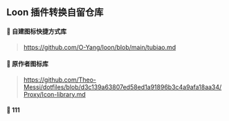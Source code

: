 
## Loon 插件转换自留仓库


#### 👋 自建图标快捷方式库

> https://github.com/O-Yang/loon/blob/main/tubiao.md
>

#### 👋 原作者图标库

> https://github.com/Theo-Messi/dotfiles/blob/d3c139a63807ed58ed1a91896b3c4a9afa18aa34/Proxy/Icon-library.md
>

#### 👋 111

> 
>

